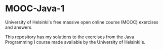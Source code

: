 # MOOC-Java-1
University of Helsinki's free massive open online course (MOOC) exercises and answers.

This repository has my solutions to the exercises from the Java Programming I course made available by the University of Helsinki's.
